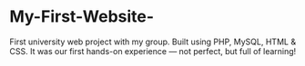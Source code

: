 # My-First-Website-
First university web project with my group. Built using PHP, MySQL, HTML &amp; CSS. It was our first hands-on experience — not perfect, but full of learning!
